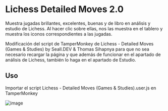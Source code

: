 # Lichess Detailed Moves 2.0
Muestra jugadas brillantes, excelentes, buenas y de libro en análisis y estudio de Lichess. Al hacer clic sobre ellas, nos las muestra en el tablero y muestra los iconos correspondientes a las jugadas.

Modificación del script de TamperMonkey de Lichess - Detailed Moves (Games & Studies) by Seall.DEV & Thomas Sihapnya para que no sea necesario recargar la página y que además de funcionar en el apartado de análisis de Lichess, también lo haga en el apartado de Estudio.

## Uso
Importar el script Lichess - Detailed Moves (Games & Studies).user.js en TamperMonkey

![image](https://github.com/user-attachments/assets/a8ea1836-9002-45ce-bbc9-6cf2bb326577)
